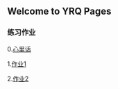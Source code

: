 ## Welcome to YRQ Pages



### 练习作业

0.[心里话](https://github.com/yoricci/words-from-the-heart/blob/master/yueruiqi.json)

1.[作业1](https://github.com/yoricci/getting-started-with-javascript/blob/master/homework/lesson1/yueruiqi.md)

2.[作业2](https://github.com/yoricci/getting-started-with-javascript/blob/master/homework/lesson2/yueruiqi.md)

